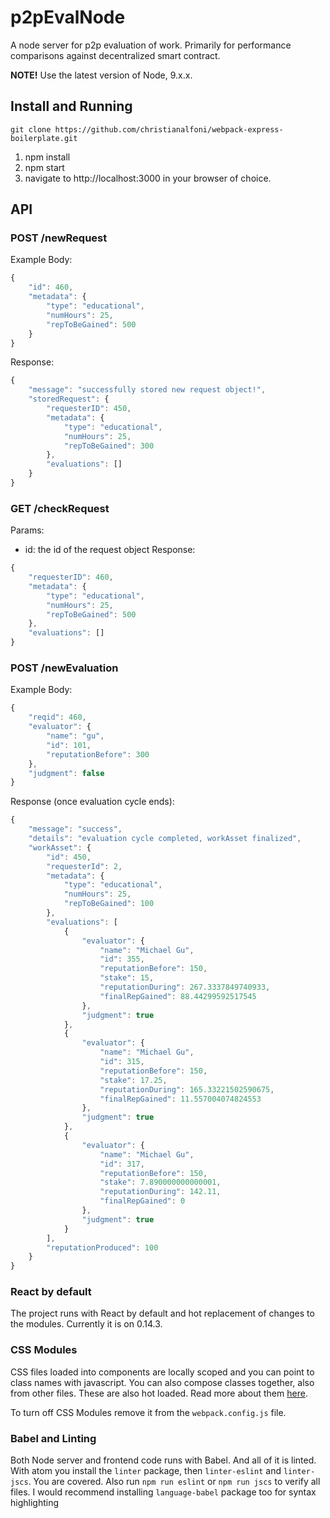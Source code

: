 # p2pEvalNode
A node server for p2p evaluation of work. Primarily for performance comparisons against decentralized smart contract.

**NOTE!** Use the latest version of Node, 9.x.x.
## Install and Running
`git clone https://github.com/christianalfoni/webpack-express-boilerplate.git`

1. npm install
2. npm start
3. navigate to http://localhost:3000 in your browser of choice.


## API

### POST /newRequest
Example Body:
```JavaScript
{
	"id": 460,
	"metadata": {
		"type": "educational",
		"numHours": 25,
		"repToBeGained": 500
	}
}

```
Response:
```JavaScript
{
    "message": "successfully stored new request object!",
    "storedRequest": {
        "requesterID": 450,
        "metadata": {
            "type": "educational",
            "numHours": 25,
            "repToBeGained": 300
        },
        "evaluations": []
    }
}
```

### GET /checkRequest
Params:
- id: the id of the request object 
Response:
```JavaScript
{
    "requesterID": 460,
    "metadata": {
        "type": "educational",
        "numHours": 25,
        "repToBeGained": 500
    },
    "evaluations": []
}
```
### POST /newEvaluation
Example Body:
```JavaScript
{
	"reqid": 460,
	"evaluator": {
		"name": "gu", 
		"id": 101, 
		"reputationBefore": 300
	},
	"judgment": false
}

```
Response (once evaluation cycle ends):
```JavaScript
{
    "message": "success",
    "details": "evaluation cycle completed, workAsset finalized",
    "workAsset": {
        "id": 450,
        "requesterId": 2,
        "metadata": {
            "type": "educational",
            "numHours": 25,
            "repToBeGained": 100
        },
        "evaluations": [
            {
                "evaluator": {
                    "name": "Michael Gu",
                    "id": 355,
                    "reputationBefore": 150,
                    "stake": 15,
                    "reputationDuring": 267.3337849740933,
                    "finalRepGained": 88.44299592517545
                },
                "judgment": true
            },
            {
                "evaluator": {
                    "name": "Michael Gu",
                    "id": 315,
                    "reputationBefore": 150,
                    "stake": 17.25,
                    "reputationDuring": 165.33221502590675,
                    "finalRepGained": 11.557004074824553
                },
                "judgment": true
            },
            {
                "evaluator": {
                    "name": "Michael Gu",
                    "id": 317,
                    "reputationBefore": 150,
                    "stake": 7.890000000000001,
                    "reputationDuring": 142.11,
                    "finalRepGained": 0
                },
                "judgment": true
            }
        ],
        "reputationProduced": 100
    }
}
```




### React by default
The project runs with React by default and hot replacement of changes to the modules. Currently it is on 0.14.3.

### CSS Modules
CSS files loaded into components are locally scoped and you can point to class names with javascript. You can also compose classes together, also from other files. These are also hot loaded. Read more about them [here](http://glenmaddern.com/articles/css-modules).

To turn off CSS Modules remove it from the `webpack.config.js` file.

### Babel and Linting
Both Node server and frontend code runs with Babel. And all of it is linted. With atom you install the `linter` package, then `linter-eslint` and `linter-jscs`. You are covered. Also run `npm run eslint` or `npm run jscs` to verify all files. I would recommend installing `language-babel` package too for syntax highlighting
